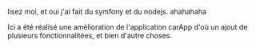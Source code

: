 lisez moi, et oui j'ai fait du symfony et du nodejs. ahahahaha


Ici a été réalisé une amélioration de l'application carApp d'où un ajout de plusieurs fonctionnalitées, et bien d'autre choses.
